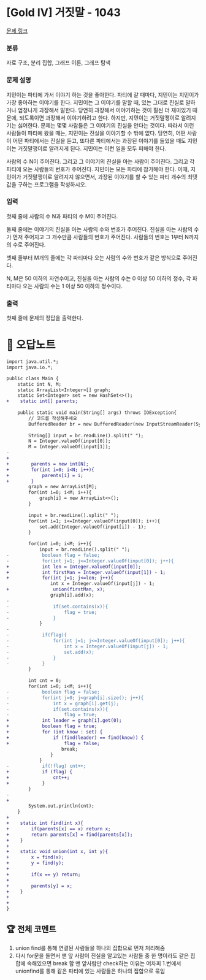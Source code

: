 # [Gold IV] 거짓말 - 1043 

[문제 링크](https://www.acmicpc.net/problem/1043) 

### 분류

자료 구조, 분리 집합, 그래프 이론, 그래프 탐색

### 문제 설명

<p>지민이는 파티에 가서 이야기 하는 것을 좋아한다. 파티에 갈 때마다, 지민이는 지민이가 가장 좋아하는 이야기를 한다. 지민이는 그 이야기를 말할 때, 있는 그대로 진실로 말하거나 엄청나게 과장해서 말한다. 당연히 과장해서 이야기하는 것이 훨씬 더 재미있기 때문에, 되도록이면 과장해서 이야기하려고 한다. 하지만, 지민이는 거짓말쟁이로 알려지기는 싫어한다. 문제는 몇몇 사람들은 그 이야기의 진실을 안다는 것이다. 따라서 이런 사람들이 파티에 왔을 때는, 지민이는 진실을 이야기할 수 밖에 없다. 당연히, 어떤 사람이 어떤 파티에서는 진실을 듣고, 또다른 파티에서는 과장된 이야기를 들었을 때도 지민이는 거짓말쟁이로 알려지게 된다. 지민이는 이런 일을 모두 피해야 한다.</p>

<p>사람의 수 N이 주어진다. 그리고 그 이야기의 진실을 아는 사람이 주어진다. 그리고 각 파티에 오는 사람들의 번호가 주어진다. 지민이는 모든 파티에 참가해야 한다. 이때, 지민이가 거짓말쟁이로 알려지지 않으면서, 과장된 이야기를 할 수 있는 파티 개수의 최댓값을 구하는 프로그램을 작성하시오.</p>

### 입력 

 <p>첫째 줄에 사람의 수 N과 파티의 수 M이 주어진다.</p>

<p>둘째 줄에는 이야기의 진실을 아는 사람의 수와 번호가 주어진다. 진실을 아는 사람의 수가 먼저 주어지고 그 개수만큼 사람들의 번호가 주어진다. 사람들의 번호는 1부터 N까지의 수로 주어진다.</p>

<p>셋째 줄부터 M개의 줄에는 각 파티마다 오는 사람의 수와 번호가 같은 방식으로 주어진다.</p>

<p>N, M은 50 이하의 자연수이고, 진실을 아는 사람의 수는 0 이상 50 이하의 정수, 각 파티마다 오는 사람의 수는 1 이상 50 이하의 정수이다.</p>

### 출력 

 <p>첫째 줄에 문제의 정답을 출력한다.</p>



#  🚀  오답노트 

```diff
import java.util.*;
import java.io.*;

public class Main {
    static int N, M;
    static ArrayList<Integer>[] graph;
    static Set<Integer> set = new HashSet<>();
+    static int[] parents;
    
    public static void main(String[] args) throws IOException{
        // 코드를 작성해주세요
        BufferedReader br = new BufferedReader(new InputStreamReader(System.in));
        
        String[] input = br.readLine().split(" ");
        N = Integer.valueOf(input[0]);
        M = Integer.valueOf(input[1]);
-
+        
+        parents = new int[N];
+        for(int i=0; i<N; i++){
+            parents[i] = i;
+        }
        graph = new ArrayList[M];
        for(int i=0; i<M; i++){
            graph[i] = new ArrayList<>();
        }
        
        input = br.readLine().split(" ");
        for(int i=1; i<=Integer.valueOf(input[0]); i++){
            set.add(Integer.valueOf(input[i]) - 1);
        }
        
        for(int i=0; i<M; i++){
            input = br.readLine().split(" ");
-            boolean flag = false;
-            for(int j=1; j<=Integer.valueOf(input[0]); j++){
+            int len = Integer.valueOf(input[0]);
+            int firstMan = Integer.valueOf(input[1]) - 1;
+            for(int j=1; j<=len; j++){
                int x = Integer.valueOf(input[j]) - 1;
+                union(firstMan, x);
                graph[i].add(x);
-                
-                if(set.contains(x)){
-                    flag = true;
-                }
            }
-            
-            if(flag){
-                for(int j=1; j<=Integer.valueOf(input[0]); j++){
-                    int x = Integer.valueOf(input[j]) - 1;
-                    set.add(x);
-                }
-            }
        }
        
        int cnt = 0;
        for(int i=0; i<M; i++){
-            boolean flag = false;
-            for(int j=0; j<graph[i].size(); j++){
-                int x = graph[i].get(j);
-                if(set.contains(x)){
-                    flag = true;
+            int leader = graph[i].get(0);
+            boolean flag = true;
+            for (int know : set) {
+                if (find(leader) == find(know)) {
+                    flag = false;
                    break;
                }
            }
-            if(!flag) cnt++;
+            if (flag) {
+                cnt++;
+            }
        }
-        
+         
        System.out.println(cnt);
    }
+    
+    static int find(int x){
+        if(parents[x] == x) return x;
+        return parents[x] = find(parents[x]);
+    }
+    
+    static void union(int x, int y){
+        x = find(x);
+        y = find(y);
+        
+        if(x == y) return;
+        
+        parents[y] = x;
+    }
+    
+    
}

```


 ## 🏆 전체 코멘트 

1. union find를 통해 연결된 사람들을 하나의 집합으로 먼저 처리해줌
2. 다시 for문을 돌면서 맨 앞 사람이 진실을 알고있는 사람들 중 한 명이라도 같은 집합에 속해있으면 break 함
맨 앞사람만 check하는 이유는 어차피 1.번에서 unionfind를 통해 같은 파티에 있는 사람들은 하나의 집합으로 묶임